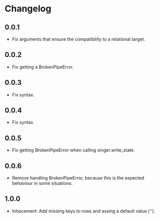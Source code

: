 # Changelog

## 0.0.1
  * Fix arguments that ensure the compatibility to a relational target.

## 0.0.2
  * Fix getting a BrokenPipeError.

## 0.0.3
  * Fix syntax.

## 0.0.4
  * Fix syntax.

## 0.0.5
  * Fix getting BrokenPipeError when calling singer.write_state.

## 0.0.6
  * Remove handling BrokenPipeError, because this is the expected behaviour in some situations.

## 1.0.0
  * Inhacement: Add missing keys to rows and assing a default value ('').